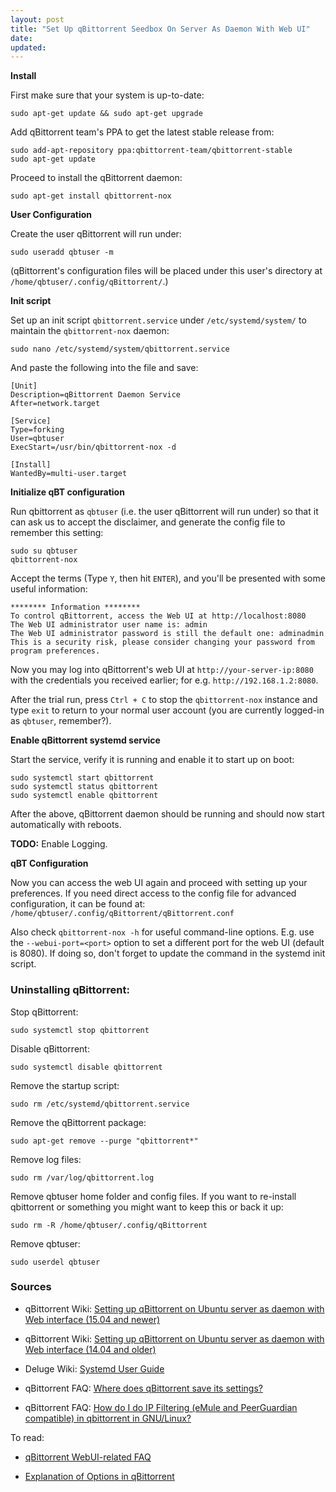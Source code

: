 ```yaml
---
layout: post
title: "Set Up qBittorrent Seedbox On Server As Daemon With Web UI"
date:
updated:
---
```


**Install**

First make sure that your system is up-to-date:

	sudo apt-get update && sudo apt-get upgrade

Add qBittorrent team's PPA to get the latest stable release from:

	sudo add-apt-repository ppa:qbittorrent-team/qbittorrent-stable
	sudo apt-get update

Proceed to install the qBittorrent daemon:

	sudo apt-get install qbittorrent-nox

**User Configuration**

Create the user qBittorrent will run under:

	sudo useradd qbtuser -m

(qBittorrent's configuration files will be placed under this user's directory at `/home/qbtuser/.config/qBittorrent/`.)

**Init script**

Set up an init script `qbittorrent.service` under `/etc/systemd/system/` to maintain the `qbittorrent-nox` daemon:

	sudo nano /etc/systemd/system/qbittorrent.service

And paste the following into the file and save:

	[Unit]
	Description=qBittorrent Daemon Service
	After=network.target

	[Service]
	Type=forking
	User=qbtuser
	ExecStart=/usr/bin/qbittorrent-nox -d

	[Install]
	WantedBy=multi-user.target

**Initialize qBT configuration**

Run qbittorrent as `qbtuser` (i.e. the user qBittorrent will run under) so that it can ask us to accept the disclaimer, and generate the config file to remember this setting:

	sudo su qbtuser
	qbittorrent-nox

Accept the terms (Type `Y`, then hit `ENTER`), and you'll be presented with some useful information:

	******** Information ********
	To control qBittorrent, access the Web UI at http://localhost:8080
	The Web UI administrator user name is: admin
	The Web UI administrator password is still the default one: adminadmin
	This is a security risk, please consider changing your password from program preferences.

Now you may log into qBittorrent's web UI at `http://your-server-ip:8080` with the credentials you received earlier; for e.g. `http://192.168.1.2:8080`.

After the trial run, press `Ctrl + C` to stop the `qbittorrent-nox` instance and type `exit` to return to your normal user account (you are currently logged-in as `qbtuser`, remember?).

**Enable qBittorrent systemd service**

Start the service, verify it is running and enable it to start up on boot:

	sudo systemctl start qbittorrent
	sudo systemctl status qbittorrent
	sudo systemctl enable qbittorrent

After the above, qBittorrent daemon should be running and should now start automatically with reboots.

**TODO:** Enable Logging.

**qBT Configuration**

Now you can access the web UI again and proceed with setting up your preferences. If you need direct access to the config file for advanced configuration, it can be found at: `/home/qbtuser/.config/qBittorrent/qBittorrent.conf`

Also check `qbittorrent-nox -h` for useful command-line options. E.g. use the `--webui-port=<port>` option to set a different port for the web UI (default is 8080). If doing so, don't forget to update the command in the systemd init script.

### Uninstalling qBittorrent:

Stop qBittorrent:

	sudo systemctl stop qbittorrent

Disable qBittorrent:

	sudo systemctl disable qbittorrent

Remove the startup script:

	sudo rm /etc/systemd/qbittorrent.service

Remove the qBittorrent package:

	sudo apt-get remove --purge "qbittorrent*"

Remove log files:

	sudo rm /var/log/qbittorrent.log

Remove qbtuser home folder and config files. If you want to re-install qbittorrent or something you might want to keep this or back it up:

	sudo rm -R /home/qbtuser/.config/qBittorrent

Remove qbtuser:

	sudo userdel qbtuser

### Sources

- qBittorrent Wiki: [Setting up qBittorrent on Ubuntu server as daemon with Web interface (15.04 and newer)](https://github.com/qbittorrent/qBittorrent/wiki/Setting-up-qBittorrent-on-Ubuntu-server-as-daemon-with-Web-interface-(15.04-and-newer))

- qBittorrent Wiki: [Setting up qBittorrent on Ubuntu server as daemon with Web interface (14.04 and older)](https://github.com/qbittorrent/qBittorrent/wiki/Setting-up-qBittorrent-on-Ubuntu-server-as-daemon-with-Web-interface-(14.04-and-older))

- Deluge Wiki: [Systemd User Guide](http://dev.deluge-torrent.org/wiki/UserGuide/Service/systemd#DelugeDaemondelugedService)

- qBittorrent FAQ: [Where does qBittorrent save its settings?](https://github.com/qbittorrent/qBittorrent/wiki/Frequently-Asked-Questions#where-does-qbittorrent-save-its-settings)

- qBittorrent FAQ: [How do I do IP Filtering (eMule and PeerGuardian compatible) in qbittorrent in GNU/Linux?](https://github.com/qbittorrent/qBittorrent/wiki/Frequently-Asked-Questions#how-do-i-do-ip-filtering-emule-and-peerguardian-compatible-in-qbittorrent-in-gnulinux)

To read:

- [qBittorrent WebUI-related FAQ](https://github.com/qbittorrent/qBittorrent/wiki#webui-related)

- [Explanation of Options in qBittorrent](https://github.com/qbittorrent/qBittorrent/wiki/Explanation-of-Options-in-qBittorrent)

<!--

TODO

btpinky - instead of qbtuser
custom port

-->